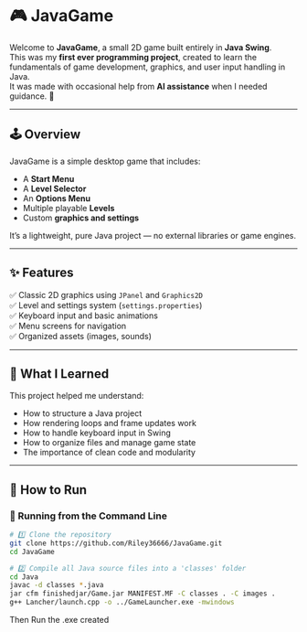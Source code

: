 # 🎮 JavaGame

Welcome to **JavaGame**, a small 2D game built entirely in **Java Swing**.  
This was my **first ever programming project**, created to learn the fundamentals of game development, graphics, and user input handling in Java.  
It was made with occasional help from **AI assistance** when I needed guidance. 🤖

---

## 🕹️ Overview

JavaGame is a simple desktop game that includes:
- A **Start Menu**
- A **Level Selector**
- An **Options Menu**
- Multiple playable **Levels**
- Custom **graphics and settings**

It’s a lightweight, pure Java project — no external libraries or game engines.

---

## ✨ Features

✅ Classic 2D graphics using `JPanel` and `Graphics2D`  
✅ Level and settings system (`settings.properties`)  
✅ Keyboard input and basic animations  
✅ Menu screens for navigation  
✅ Organized assets (images, sounds)

---

## 🧠 What I Learned

This project helped me understand:
- How to structure a Java project
- How rendering loops and frame updates work
- How to handle keyboard input in Swing
- How to organize files and manage game state
- The importance of clean code and modularity

---

## 🚀 How to Run


### 🧩 Running from the Command Line

```bash
# 1️⃣ Clone the repository
git clone https://github.com/Riley36666/JavaGame.git
cd JavaGame

# 2️⃣ Compile all Java source files into a 'classes' folder
cd Java
javac -d classes *.java
jar cfm finishedjar/Game.jar MANIFEST.MF -C classes . -C images .
g++ Lancher/launch.cpp -o ../GameLauncher.exe -mwindows

```
Then Run the .exe created
